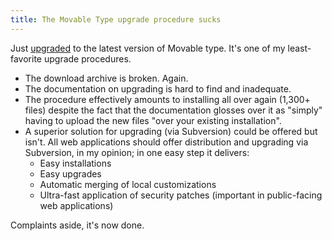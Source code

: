 ```yaml
---
title: The Movable Type upgrade procedure sucks
---
```


Just [upgraded](http://www.wincent.com/knowledge-base/Upgrading_from_Movable_Type_version_3.31_to_3.33) to the latest version of Movable type. It's one of my least-favorite upgrade procedures.

-   The download archive is broken. Again.
-   The documentation on upgrading is hard to find and inadequate.
-   The procedure effectively amounts to installing all over again (1,300+ files) despite the fact that the documentation glosses over it as "simply" having to upload the new files "over your existing installation".
-   A superior solution for upgrading (via Subversion) could be offered but isn't. All web applications should offer distribution and upgrading via Subversion, in my opinion; in one easy step it delivers:
    -   Easy installations
    -   Easy upgrades
    -   Automatic merging of local customizations
    -   Ultra-fast application of security patches (important in public-facing web applications)

Complaints aside, it's now done.
